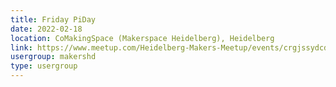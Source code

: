 ```yaml
---
title: Friday PiDay
date: 2022-02-18
location: CoMakingSpace (Makerspace Heidelberg), Heidelberg
link: https://www.meetup.com/Heidelberg-Makers-Meetup/events/crgjssydcdbxb/
usergroup: makershd
type: usergroup
---
```


